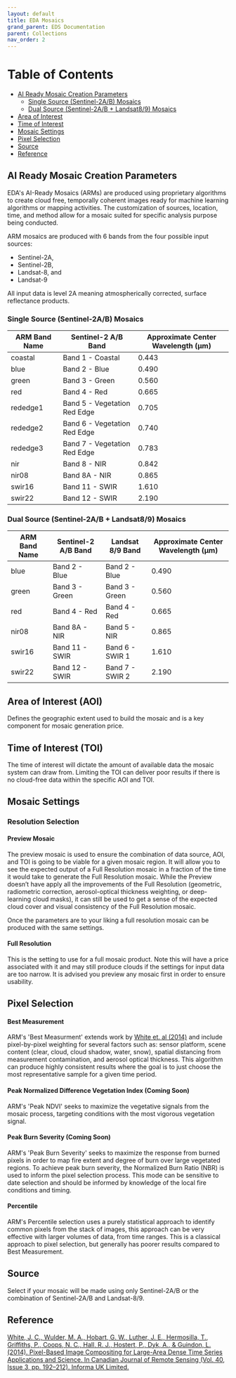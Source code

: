 ```yaml
---
layout: default
title: EDA Mosaics
grand_parent: EDS Documentation
parent: Collections
nav_order: 2
---
```

# Table of Contents
* [AI Ready Mosaic Creation Parameters](#ai-ready-mosaic-creation-parameters)
    * [Single Source (Sentinel-2A/B) Mosaics](#single-source-sentinel-2ab-mosaics)
    * [Dual Source (Sentinel-2A/B + Landsat8/9) Mosaics](#dual-source-sentinel-2ab--landsat89-mosaics)
* [Area of Interest](#area-of-interest-aoi)
* [Time of Interest](#time-of-interest-toi)
* [Mosaic Settings](#mosaic-settings)
* [Pixel Selection](#pixel-selection)
* [Source](#source)
* [Reference](#reference)

## AI Ready Mosaic Creation Parameters

EDA's AI-Ready Mosaics (ARMs) are produced using proprietary algorithms to create cloud free, temporally coherent images ready for machine learning algorithms or mapping activities. The customization of sources, location, time, and method allow for a mosaic suited for specific analysis purpose being conducted. 

ARM mosaics are produced with 6 bands from the four possible input sources: 
- Sentinel-2A,
- Sentinel-2B,
- Landsat-8, and
- Landsat-9

All input data is level 2A meaning atmospherically corrected, surface reflectance products. 

### Single Source (Sentinel-2A/B) Mosaics

|ARM Band Name|Sentinel-2 A/B Band|Approximate Center Wavelength (μm)|
|--|--|--|
|coastal|Band 1 - Coastal|0.443
|blue|Band 2 - Blue|0.490
|green|Band 3 - Green|0.560
|red|Band 4 - Red|0.665
|rededge1|Band 5 - Vegetation Red Edge|0.705
|rededge2|Band 6 - Vegetation Red Edge|0.740
|rededge3|Band 7 - Vegetation Red Edge|0.783
|nir|Band 8 - NIR|0.842
|nir08|Band 8A - NIR|0.865
|swir16|Band 11 - SWIR|1.610
|swir22|Band 12 - SWIR|2.190



### Dual Source (Sentinel-2A/B + Landsat8/9) Mosaics

|ARM Band Name|Sentinel-2 A/B Band|Landsat 8/9 Band|Approximate Center Wavelength (μm)|
|--|--|--| -- |
|blue|Band 2 - Blue|Band 2 - Blue|0.490
|green|Band 3 - Green|Band 3 - Green|0.560
|red|Band 4 - Red|Band 4 - Red|0.665
|nir08|Band 8A - NIR|Band 5 - NIR|0.865
|swir16|Band 11 - SWIR|Band 6 - SWIR 1|1.610
|swir22|Band 12 - SWIR|Band 7 - SWIR 2|2.190

## Area of Interest (AOI)

Defines the geographic extent used to build the mosaic and is a key component for mosaic generation price.

## Time of Interest (TOI)

The time of interest will dictate the amount of available data the mosaic system can draw from. Limiting the TOI can deliver poor results if there is no cloud-free data within the specific AOI and TOI. 

## Mosaic Settings

### Resolution Selection

#### Preview Mosaic
The preview mosaic is used to ensure the combination of data source, AOI, and TOI is going to be viable for a given mosaic region. It will allow you to see the expected output of a Full Resolution mosaic in a fraction of the time it would take to generate the Full Resolution mosaic. While the Preview doesn’t have apply all the improvements of the Full Resolution (geometric, radiometric correction, aerosol-optical thickness weighting, or deep-learning cloud masks), it can still be used to get a sense of the expected cloud cover and visual consistency of the Full Resolution mosaic. 

Once the parameters are to your liking a full resolution mosaic can be produced with the same settings. 

#### Full Resolution
This is the setting to use for a full mosaic product. Note this will have a price associated with it and may still produce clouds if the settings for input data are too narrow.  It is advised you preview any mosaic first in order to ensure usability.


## Pixel Selection

#### Best Measurement
ARM's 'Best Measurment' extends work by [White et. al (2014)](#reference) and include pixel-by-pixel weighting for several factors such as: sensor platform, scene content (clear, cloud, cloud shadow, water, snow), spatial distancing from measurement contamination, and aerosol optical thickness. This algorithm can produce highly consistent results where the goal is to just choose the most representative sample for a given time period.

#### Peak Normalized Difference Vegetation Index (Coming Soon)
ARM's 'Peak NDVI' seeks to maximize the vegetative signals from the mosaic process, targeting conditions with the most vigorous vegetation signal. 

#### Peak Burn Severity (Coming Soon)
ARM's 'Peak Burn Severity' seeks to maximize the response from burned pixels in order to map fire extent and degree of burn over large vegetated regions. To achieve peak burn severity, the Normalized Burn Ratio (NBR) is used to inform the pixel selection process. This mode can be sensitive to date selection and should be informed by knowledge of the local fire conditions and timing. 

#### Percentile
ARM's Percentile selection uses a purely statistical approach to identify common pixels from the stack of images, this approach can be very effective with larger volumes of data, from time ranges. This is a classical approach to pixel selection, but generally has poorer results compared to Best Measurement.

## Source
Select if your mosaic will be made using only Sentinel-2A/B or the combination of Sentinel-2A/B and Landsat-8/9.

## Reference
[White, J. C., Wulder, M. A., Hobart, G. W., Luther, J. E., Hermosilla, T., Griffiths, P., Coops, N. C., Hall, R. J., Hostert, P., Dyk, A., & Guindon, L. (2014). Pixel-Based Image Compositing for Large-Area Dense Time Series Applications and Science. In Canadian Journal of Remote Sensing (Vol. 40, Issue 3, pp. 192–212). Informa UK Limited.](https://doi.org/10.1080/07038992.2014.945827)